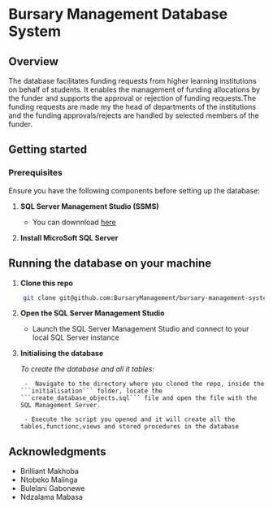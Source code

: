 # Bursary Management Database System

## Overview
The database facilitates funding requests from higher learning institutions on behalf of students. It enables the management of funding allocations by the funder and supports the approval or rejection of funding requests.The funding requests are made my the head of departments of the institutions and the funding approvals/rejects are handled by selected members of the funder.


## Getting started
### Prerequisites
Ensure you have the following components before setting up the database:
1.  **SQL Server Management Studio (SSMS)**
    - You can downnload [here](https://learn.microsoft.com/en-us/sql/ssms/download-sql-server-management-studio-ssms?view=sql-server-ver16)

2. **Install MicroSoft SQL Server**

## Running the database on your machine

1. **Clone this repo**
```sh
    git clone git@github.com:BursaryManagement/bursary-management-system.git
```
2. **Open the SQL Server Management Studio**
    - Launch the SQL Server Management Studio and connect to your local SQL Server instance

3. **Initialising the database**

     _To create the database and all it tables:_
        
        -  Navigate to the directory where you cloned the repo, inside the ```initialisation``` folder, locate the ```create_database_objects.sql``` file and open the file with the SQL Management Server.
        
        - Execute the script you opened and it will create all the tables,functionc,views and stored procedures in the database

## Acknowledgments
- Brilliant Makhoba
- Ntobeko Malinga
- Bulelani Gabonewe
- Ndzalama Mabasa

      

